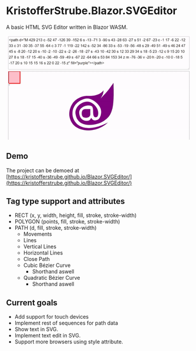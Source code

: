 # KristofferStrube.Blazor.SVGEditor
A basic HTML SVG Editor written in Blazor WASM.

![Showcase](./docs/showcase.gif?raw=true)

## Demo
The project can be demoed at [https://kristofferstrube.github.io/Blazor.SVGEditor/](https://kristofferstrube.github.io/Blazor.SVGEditor/)

## Tag type support and attributes
- RECT (x, y, width, height, fill, stroke, stroke-width)
- POLYGON (points, fill, stroke, stroke-width)
- PATH (d, fill, stroke, stroke-width)
    - Movements
    - Lines
    - Vertical Lines
    - Horizontal Lines
    - Close Path
    - Cubic Bézier Curve
        - Shorthand aswell
    - Quadratic Bézier Curve
        - Shorthand aswell

## Current goals
- Add support for touch devices
- Implement rest of sequences for path data
- Show text in SVG.
- Implement text edit in SVG.
- Support more browsers using style attribute.